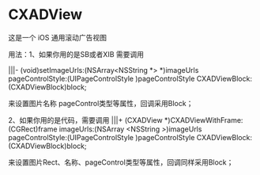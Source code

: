 # CXADView

 这是一个 iOS 通用滚动广告视图

用法：1、如果你用的是SB或者XIB 需要调用 

|||- (void)setImageUrls:(NSArray<NSString *> *)imageUrls pageControlStyle:(UIPageControlStyle )pageControlStyle CXADViewBlock:(CXADViewBlock)block;

来设置图片名称 pageControl类型等属性，回调采用Block；

2、如果你用的是代码，需要调用 
|||+ (CXADView *)CXADViewWithFrame:(CGRect)frame imageUrls:(NSArray <NSString *>*)imageUrls pageControlStyle:(UIPageControlStyle )pageControlStyle CXADViewBlock:(CXADViewBlock)block;

来设置图片Rect、名称、pageControl类型等属性，回调同样采用Block；
